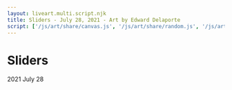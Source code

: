 ```yaml
---
layout: liveart.multi.script.njk
title: Sliders - July 28, 2021 - Art by Edward Delaporte
script: ['/js/art/share/canvas.js', '/js/art/share/random.js', '/js/art/sliders.js']
---
```


# Sliders
2021 July 28